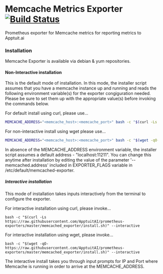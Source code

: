 # Memcache Metrics Exporter [![Build Status](https://www.travis-ci.org/ApptuitAI/prometheus-exporters.svg?branch=master)](https://www.travis-ci.org/ApptuitAI/prometheus-exporters)

Prometheus exporter for Memcache metrics for reporting metrics to Apptuit.ai

### Installation

Memcache Exporter is available via debian & yum repositories.

#### Non-Interactive installation

This is the default mode of installation. In this mode, the installer script assumes that you have a memcache instance
up and running and reads the following environment variable(s) for the exporter congiguration needed. Please be sure to 
set them up with the appropriate value(s) before invoking the commands below.

For default install using curl, please use...

```bash
MEMCACHE_ADDRESS="<memcache_host>:<memcache_port>" bash -c "$(curl -Ls https://raw.githubusercontent.com/ApptuitAI/prometheus-exporters/master/memcached_exporter/install.sh)"
```

For non-interactive install using wget please use...

```bash
MEMCACHE_ADDRESS="<memcache_host>:<memcache_port>" bash -c "$(wget -qO- https://raw.githubusercontent.com/ApptuitAI/prometheus-exporters/master/memcached_exporter/install.sh)"
```
In absence of the MEMCACHE_ADDRESS environment variable, the installer script assumes a default address - 
"localhost:11211". You can change this anytime after installation by editing 
the value of the parameter '--memcached.address' included in EXPORTER_FLAGS variable in 
/etc/default/memcached-exporter.

##### Interactive installation

This mode of installation takes inputs interactively from the terminal to configure the exporter. 
 
For interactive installation using curl, please invoke...
 
```
bash -c "$(curl -Ls https://raw.githubusercontent.com/ApptuitAI/prometheus-exporters/master/memcached_exporter/install.sh)" --interactive
``` 

For interactive installation using wget, please invoke...

```
bash -c "$(wget -qO- https://raw.githubusercontent.com/ApptuitAI/prometheus-exporters/master/memcached_exporter/install.sh)" --interactive
```

The interactive install takes you through input prompts for IP and Port where Memcache is running in order to arrive at 
the MEMCACHE_ADDRESS.
